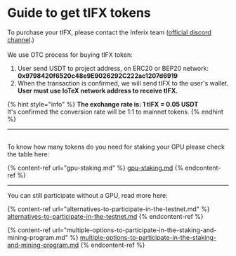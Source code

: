 # Guide to get tIFX tokens

To purchase your tIFX, please contact the Inferix team ([official discord channel](https://discord.gg/q5gBts3Q6x).) \
\
We use OTC process for buying tIFX token:

1. User send USDT to project address, on ERC20 or BEP20 network: \
   **0x9798420f6520c48e9E9026292C222ac1207d6919**
2. When the transaction is confirmed, we will send tIFX to the user's wallet. **User must use IoTeX network address to receive tIFX.**

{% hint style="info" %}
**The exchange rate is: 1 tIFX = 0.05 USDT** \
It's confirmed the conversion rate will be 1:1 to mainnet tokens.
{% endhint %}

***

\
To know how many tokens do you need for staking your GPU please check the table here:&#x20;

{% content-ref url="gpu-staking.md" %}
[gpu-staking.md](gpu-staking.md)
{% endcontent-ref %}

***

You can still participate without a GPU, read more here:

{% content-ref url="alternatives-to-participate-in-the-testnet.md" %}
[alternatives-to-participate-in-the-testnet.md](alternatives-to-participate-in-the-testnet.md)
{% endcontent-ref %}

{% content-ref url="multiple-options-to-participate-in-the-staking-and-mining-program.md" %}
[multiple-options-to-participate-in-the-staking-and-mining-program.md](multiple-options-to-participate-in-the-staking-and-mining-program.md)
{% endcontent-ref %}

